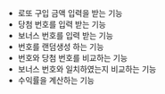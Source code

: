 - 로또 구입 금액 입력을 받는 기능
- 당첨 번호를 입력 받는 기능
- 보너스 번호를 입력 받는 기능
- 번호를 랜덤생성 하는 기능
- 번호와 당첨 번호를 비교하는 기능
- 보너스 번호와 일치하였는지 비교하는 기능
- 수익률을 계산하는 기능